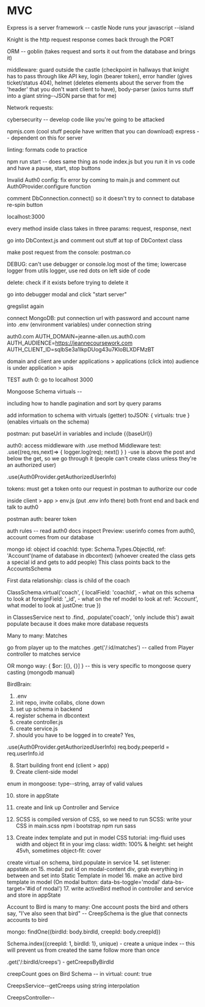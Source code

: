 # MVC

<!-- #region [DECEMBER NOTES] -->
<!-- SECTION Nov 28, 2022 -->

Express is a server framework -- castle
Node runs your javascript --island

Knight is the http request
response comes back through the PORT

ORM -- goblin (takes request and sorts it out from the database and brings it)

middleware: guard outside the castle (checkpoint in hallways that knight has to pass through like API key, login (bearer token), error handler (gives ticket/status 404), helmet (deletes elements about the server from the 'header' that you don't want client to have), body-parser (axios turns stuff into a giant string--JSON parse that for me)

Network requests: 

cybersecurity -- develop code like you're going to be attacked

npmjs.com (cool stuff people have written that you can download)
express -- dependent on this for server

linting: formats code to practice 

<!-- STUB important -->
npm run start -- does same thing as node index.js but you run it in vs code and have a pause, start, stop buttons

Invalid Auth0 config: fix error by coming to main.js and comment out Auth0Provider.configure function

comment DbConnection.connect() so it doesn't try to connect to database
re-spin button

localhost:3000

every method inside class takes in three params: request, response, next

go into DbContext.js and comment out stuff at top of DbContext class

make post request from the console: postman.co

DEBUG: can't use debugger or console.log most of the time; 
lowercase logger from utils logger, use red dots on left side of code 

delete: check if it exists before trying to delete it

<!-- STUB start server in vs code -->
go into debugger modal and click "start server"


<!-- NOTE notes in Source/Codeworks/burgerShack -->

<!-- SECTION Nov 29, 2022 -->
gregslist again 

<!-- STUB [CONNECT MONGO DB] -->
connect MongoDB: put connection url with password and account name into .env (environment variables) under connection string

<!-- STUB [CONNECT AUTH 0] -->

auth0.com 
AUTH_DOMAIN=jeanne-allen.us.auth0.com
AUTH_AUDIENCE=https://jeannecoursework.com
AUTH_CLIENT_ID=sqlbSe3a1IkpDUog43u7KloBLXDFMzBT

domain and client are under applications > applications (click into)
audience is under application > apis

<!-- FIXME -->
TEST auth 0: go to localhost 3000

Mongoose Schema virtuals -- 

<!-- NOTE notes in Source/Codeworks/gregslist-node -->

including how to handle pagination and sort by query params

<!-- SECTION Nov 30, 2022 -->

add information to schema with virtuals (getter)
toJSON: { virtuals: true } (enables virtuals on the schema)

postman: put baseUrl in variables and include {{baseUrl}}

<!-- STUB auth0 -->
auth0: access middleware with .use method
Middleware test: .use((req,res,next)=> { logger.log(req); next() } ) -use is above the post and below the get, so we go through it (people can't create class unless they're an authorized user)

.use(Auth0Provider.getAuthorizedUserInfo)

tokens: must get a token onto our request in postman to authorize our code

inside client  > app > env.js (put .env info there)
both front end and back end talk to auth0 

postman auth: bearer token

auth rules -- read auth0 docs
inspect Preview: userinfo comes from auth0, account comes from our database

mongo id: object id
coachId: type: Schema.Types.ObjectId, ref: 'Account'(name of database in dbcontext) (whoever created the class gets a special id and gets to add people)
This class points back to the AccountsSchema

<!-- STUB [Data Relationships] -->

First data relationship: class is child of the coach

ClassSchema.virtual('coach', {
    localField: 'coachId', - what on this schema to look at
    foreignField: '_id', - what on the ref model to look at
    ref: 'Account', what model to look at
    justOne: true
})

in ClassesService next to .find, .populate('coach', 'only include this')
await populate because it does make more database requests

Many to many: Matches

go from player up to the matches .get('/:id/matches') -- called from Player controller to matches service

OR mongo way: { $or: [{}, {}] } -- this is very specific to mongoose
query casting (mongodb manual)



<!-- #endregion -->

<!-- #region [DECEMBER NOTES] -->

<!-- SECTION Dec 1, 2022 -->

BirdBrain: 
1. .env 
2. init repo, invite collabs, clone down
3. set up schema in backend
4. register schema in dbcontext
5. create controller.js
6. create service.js
7. should you have to be logged in to create? Yes, 

.use(Auth0Provider.getAuthorizedUserInfo)
req.body.peeperId = req.userInfo.id

8. Start building front end (client > app)
9. Create client-side model

enum in mongoose: type--string, array of valid values
 <!--NOTE do maxlength on strings  -->

10. store in appState
11. create and link up Controller and Service
12. SCSS is compiled version of CSS, so we need to run SCSS:
write your CSS in main.scss
npm i bootstrap
npm run sass

13. Create index template and put in model 
CSS tutorial: img-fluid uses width and object fit
in your img class:
    width: 100% & height: set height 45vh, sometimes object-fit: cover
<!-- FIXME how to get peeper image from peeper ID?  -->
create virtual on schema, bird.populate in service
14. set listener: appstate.on
15. modal: put id on modal-content div, grab everything in between and set into Static Template in model
16. make an active bird template in model (On modal button: data-bs-toggle='modal' data-bs-target='#id of modal')
17. write activeBird method in controller and service and store in appState

Account to Bird is many to many: 
One account posts the bird and others say, "I've also seen that bird" -- CreepSchema is the glue that connects accounts to bird

mongo: findOne({birdId: body.birdId, creepId: body.creepId}) 

<!-- STUB look into mongodb create index -->
Schema.index({creepId: 1, birdId: 1}, unique) - create a unique index -- this will prevent us from created the same follow more than once

.get('/:birdId/creeps') - getCreepsByBirdId

creepCount goes on Bird Schema -- in virtual: count: true

CreepsService--getCreeps using string interpolation

CreepsController-- 







<!-- #endregion -->
